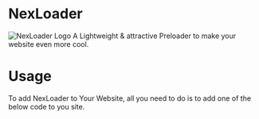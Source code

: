 # NexLoader
![NexLoader Logo](https://1.bp.blogspot.com/-NvasQIQoQJo/YOaVyl7lmNI/AAAAAAAAAM0/nRY_oQp3X3MmcazdxQK5XB3bLvNpxB3vQCLcBGAsYHQ/s623/coollogo_com-6575533.png)
A Lightweight & attractive Preloader to make your website even more cool.

# Usage
To add NexLoader to Your Website, all you need to do is to add one of the below code to you site.
